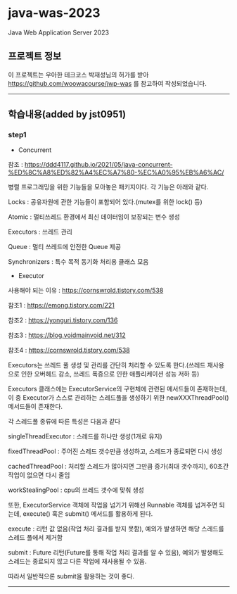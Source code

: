 # java-was-2023

Java Web Application Server 2023

## 프로젝트 정보 

이 프로젝트는 우아한 테크코스 박재성님의 허가를 받아 https://github.com/woowacourse/jwp-was 
를 참고하여 작성되었습니다.

---
## 학습내용(added by jst0951)
### step1
- Concurrent

참조 : https://ddd4117.github.io/2021/05/java-concurrent-%ED%8C%A8%ED%82%A4%EC%A7%80-%EC%A0%95%EB%A6%AC/

병렬 프로그래밍을 위한 기능들을 모아놓은 패키지이다. 각 기능은 아래와 같다.

Locks : 공유자원에 관한 기능들이 포함되어 있다.(mutex를 위한 lock() 등)

Atomic : 멀티쓰레드 환경에서 최신 데이터임이 보장되는 변수 생성

Executors : 쓰레드 관리

Queue : 멀티 쓰레드에 안전한 Queue 제공

Synchronizers : 특수 목적 동기화 처리용 클래스 모음

- Executor

사용해야 되는 이유 : https://cornswrold.tistory.com/538

참조1 : https://emong.tistory.com/221

참조2 : https://yonguri.tistory.com/136

참조3 : https://blog.voidmainvoid.net/312

참조4 : https://cornswrold.tistory.com/538

Executors는 쓰레드 풀 생성 및 관리를 간단히 처리할 수 있도록 한다.(쓰레드 재사용으로 인한 오버헤드 감소, 쓰레드 폭증으로 인한 애플리케이션 성능 저하 등)

Executors 클래스에는 ExecutorService의 구현체에 관련된 메서드들이 존재하는데, 이 중 Executor가 스스로 관리하는 스레드풀을 생성하기 위한 newXXXThreadPool() 메서드들이 존재한다.

각 스레드풀 종류에 따른 특성은 다음과 같다

singleThreadExecutor : 스레드를 하나만 생성(1개로 유지)

fixedThreadPool : 주어진 스레드 갯수만큼 생성하고, 스레드가 종료되면 다시 생성

cachedThreadPool : 처리할 스레드가 많아지면 그만큼 증가(최대 갯수까지), 60초간 작업이 없으면 다시 줄임

workStealingPool : cpu의 쓰레드 갯수에 맞춰 생성

또한, ExecutorService 객체에 작업을 넘기기 위해선 Runnable 객체를 넘겨주면 되는데, execute() 혹은 submit() 메서드를 활용하게 된다.

execute : 리턴 값 없음(작업 처리 결과를 받지 못함), 예외가 발생하면 해당 스레드를 스레드 풀에서 제거함

submit : Future 리턴(Future를 통해 작업 처리 결과를 알 수 있음), 예외가 발생해도 스레드는 종료되지 않고 다른 작업에 재사용될 수 있음.

따라서 일반적으론 submit을 활용하는 것이 좋다.

---